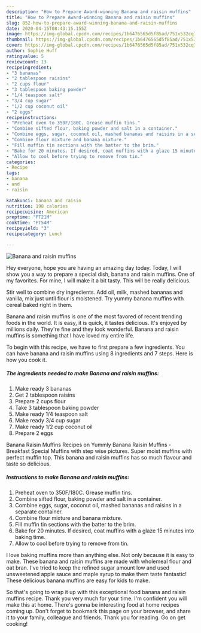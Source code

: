 ```yaml
---
description: "How to Prepare Award-winning Banana and raisin muffins"
title: "How to Prepare Award-winning Banana and raisin muffins"
slug: 852-how-to-prepare-award-winning-banana-and-raisin-muffins
date: 2020-04-15T08:43:15.155Z
image: https://img-global.cpcdn.com/recipes/1b6476565d5f85ad/751x532cq70/banana-and-raisin-muffins-recipe-main-photo.jpg
thumbnail: https://img-global.cpcdn.com/recipes/1b6476565d5f85ad/751x532cq70/banana-and-raisin-muffins-recipe-main-photo.jpg
cover: https://img-global.cpcdn.com/recipes/1b6476565d5f85ad/751x532cq70/banana-and-raisin-muffins-recipe-main-photo.jpg
author: Sophie Huff
ratingvalue: 5
reviewcount: 13
recipeingredient:
- "3 bananas"
- "2 tablespoon raisins"
- "2 cups flour"
- "3 tablespoon baking powder"
- "1/4 teaspoon salt"
- "3/4 cup sugar"
- "1/2 cup coconut oil"
- "2 eggs"
recipeinstructions:
- "Preheat oven to 350F/180C. Grease muffin tins."
- "Combine sifted flour, baking powder and salt in a container."
- "Combine eggs, sugar, coconut oil, mashed bananas and raisins in a separate container."
- "Combine flour mixture and banana mixture."
- "Fill muffin tin sections with the batter to the brim."
- "Bake for 20 minutes. If desired, coat muffins with a glaze 15 minutes into baking time."
- "Allow to cool before trying to remove from tin."
categories:
- Recipe
tags:
- banana
- and
- raisin

katakunci: banana and raisin 
nutrition: 198 calories
recipecuisine: American
preptime: "PT21M"
cooktime: "PT54M"
recipeyield: "3"
recipecategory: Lunch

---
```



![Banana and raisin muffins](https://img-global.cpcdn.com/recipes/1b6476565d5f85ad/751x532cq70/banana-and-raisin-muffins-recipe-main-photo.jpg)

Hey everyone, hope you are having an amazing day today. Today, I will show you a way to prepare a special dish, banana and raisin muffins. One of my favorites. For mine, I will make it a bit tasty. This will be really delicious.

Stir well to combine dry ingredients. Add oil, milk, mashed bananas and vanilla, mix just until flour is moistened. Try yummy banana muffins with cereal baked right in them.

Banana and raisin muffins is one of the most favored of recent trending foods in the world. It is easy, it is quick, it tastes delicious. It's enjoyed by millions daily. They're fine and they look wonderful. Banana and raisin muffins is something that I have loved my entire life.


To begin with this recipe, we have to first prepare a few ingredients. You can have banana and raisin muffins using 8 ingredients and 7 steps. Here is how you cook it.

<!--inarticleads1-->

##### The ingredients needed to make Banana and raisin muffins:

1. Make ready 3 bananas
1. Get 2 tablespoon raisins
1. Prepare 2 cups flour
1. Take 3 tablespoon baking powder
1. Make ready 1/4 teaspoon salt
1. Make ready 3/4 cup sugar
1. Make ready 1/2 cup coconut oil
1. Prepare 2 eggs


Banana Raisin Muffins Recipes on Yummly Banana Raisin Muffins - Breakfast Special Muffins with step wise pictures. Super moist muffins with perfect muffin top. This banana and raisin muffins has so much flavour and taste so delicious. 

<!--inarticleads2-->

##### Instructions to make Banana and raisin muffins:

1. Preheat oven to 350F/180C. Grease muffin tins.
1. Combine sifted flour, baking powder and salt in a container.
1. Combine eggs, sugar, coconut oil, mashed bananas and raisins in a separate container.
1. Combine flour mixture and banana mixture.
1. Fill muffin tin sections with the batter to the brim.
1. Bake for 20 minutes. If desired, coat muffins with a glaze 15 minutes into baking time.
1. Allow to cool before trying to remove from tin.


I love baking muffins more than anything else. Not only because it is easy to make. These banana and raisin muffins are made with wholemeal flour and oat bran. I&#39;ve tried to keep the refined sugar amount low and used unsweetened apple sauce and maple syrup to make them taste fantastic! These delicious banana muffins are easy for kids to make. 

So that's going to wrap it up with this exceptional food banana and raisin muffins recipe. Thank you very much for your time. I'm confident you will make this at home. There's gonna be interesting food at home recipes coming up. Don't forget to bookmark this page on your browser, and share it to your family, colleague and friends. Thank you for reading. Go on get cooking!
